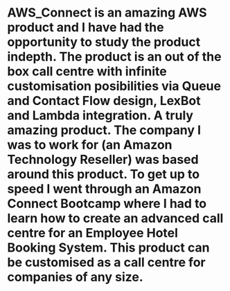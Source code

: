 # AWS_Connect is an amazing AWS product and I have had the opportunity to study the product indepth. The product is an out of the box call centre with infinite customisation posibilities via Queue and Contact Flow design, LexBot and Lambda integration. A truly amazing product. The company I was to work  for (an Amazon Technology Reseller) was based around this product. To get up to speed I went through an Amazon Connect Bootcamp where I had to learn how to create an advanced call centre for an Employee Hotel Booking System. This product can be customised as a call centre for companies of any size.
 
